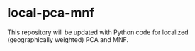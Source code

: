 # local-pca-mnf

This repository will be updated with Python code for localized (geographically weighted) PCA and MNF.
